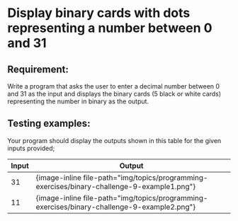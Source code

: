 # Display binary cards with dots representing a number between 0 and 31

## Requirement:

Write a program that asks the user to enter a decimal number between 0 and 31 as the input and displays the binary cards (5 black or white cards) representing the number in binary as the output.

## Testing examples:

Your program should display the outputs shown in this table for the given inputs provided;

| Input | Output                                                                                      |
| ----- | ------------------------------------------------------------------------------------------- |
| 31    | {image-inline file-path="img/topics/programming-exercises/binary-challenge-9-example1.png"} |
| 11    | {image-inline file-path="img/topics/programming-exercises/binary-challenge-9-example2.png"} |
